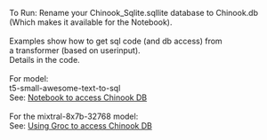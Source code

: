 To Run: Rename your Chinook_Sqlite.sqllite database to Chinook.db<br>
(Which makes it available for the Notebook).<br>
<br>
Examples show how to get sql code (and db access) from<br> 
a transformer (based on userinput).<br>
Details in the code. <br>
<br>
For model: <br>t5-small-awesome-text-to-sql<br>
See: <a href="AccessDbFromLangchain.ipynb">Notebook to access Chinook DB</a><br>
<br>
For the mixtral-8x7b-32768 model:<br>
See: <a href="GroqChatLlm.ipynb">Using Groc to access Chinook DB</a><br>

